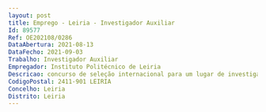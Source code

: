 ```yaml
--- 
layout: post
title: Emprego - Leiria - Investigador Auxiliar
Id: 89577
Ref: OE202108/0286
DataAbertura: 2021-08-13
DataFecho: 2021-09-03
Trabalho: Investigador Auxiliar
Empregador: Instituto Politécnico de Leiria
Descricao: concurso de seleção internacional para um lugar de investigador auxiliardoutorado para o exercício de atividades de investigação em regime de contrato de trabalho emfunções públicas em regime de contrato de trabalho em funções públicas a termo resolutivo certo,ao abrigo da alínea i) do n.º 1 do artigo 57.º da Lei Geral do Trabalho em Funções Públicas (LTFP),do Decreto  Lei n.º 57 2016, de 29 de agosto, com vista ao desenvolvimento de atividades de investigaçãono domínio de Telecomunicações — Antenas e Propagação, no âmbito do Projeto deinvestigação científica INVISIBLE 5G (Projeto em Co promoção n.º 69770).
CodigoPostal: 2411-901 LEIRIA
Concelho: Leiria
Distrito: Leiria
--- 
```

